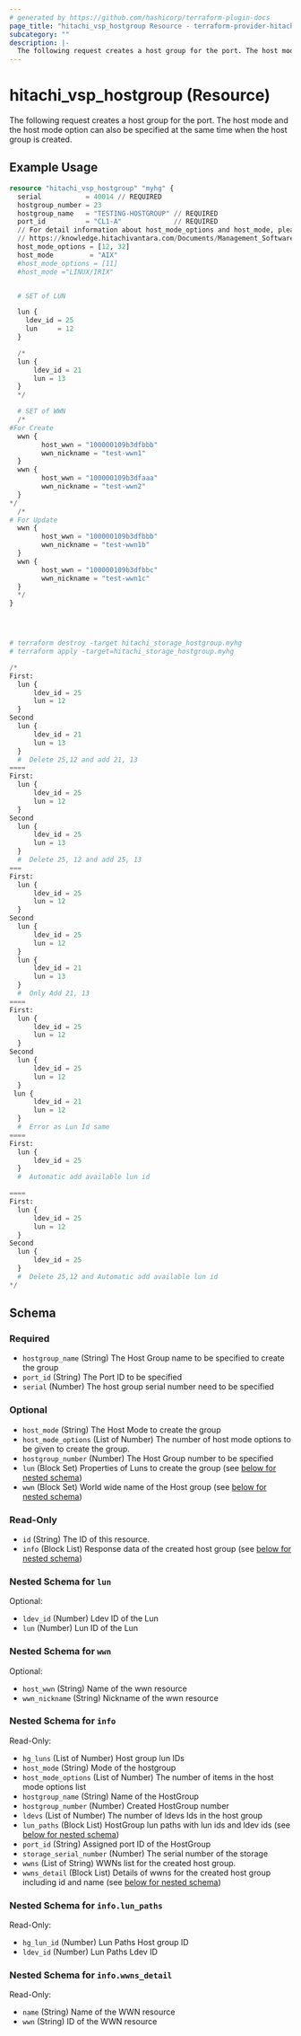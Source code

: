 ```yaml
---
# generated by https://github.com/hashicorp/terraform-plugin-docs
page_title: "hitachi_vsp_hostgroup Resource - terraform-provider-hitachi"
subcategory: ""
description: |-
  The following request creates a host group for the port. The host mode and the host mode option can also be specified at the same time when the host group is created.
---
```


# hitachi_vsp_hostgroup (Resource)

The following request creates a host group for the port. The host mode and the host mode option can also be specified at the same time when the host group is created.

## Example Usage

```terraform
resource "hitachi_vsp_hostgroup" "myhg" {
  serial           = 40014 // REQUIRED
  hostgroup_number = 23
  hostgroup_name   = "TESTING-HOSTGROUP" // REQUIRED
  port_id          = "CL1-A"             // REQUIRED
  // For detail information about host_mode_options and host_mode, please look at the following link:
  // https://knowledge.hitachivantara.com/Documents/Management_Software/SVOS/9.8.6/Volume_Management_-_VSP_E_Series/Host_Attachment/14_Host_modes_and_host_mode_options
  host_mode_options = [12, 32]
  host_mode         = "AIX"
  #host_mode_options = [11] 
  #host_mode ="LINUX/IRIX" 


  # SET of LUN

  lun {
    ldev_id = 25
    lun     = 12
  }

  /*
  lun {
      ldev_id = 21
      lun = 13 
  }
  */

  # SET of WWN
  /*
#For Create
  wwn {
        host_wwn = "100000109b3dfbbb"
        wwn_nickname = "test-wwn1"
  }
  wwn {
        host_wwn = "100000109b3dfaaa"
        wwn_nickname = "test-wwn2"
  }
*/
  /*
# For Update
  wwn {
        host_wwn = "100000109b3dfbbb"
        wwn_nickname = "test-wwn1b"
  }
  wwn {
        host_wwn = "100000109b3dfbbc"
        wwn_nickname = "test-wwn1c"
  }
  */
}




# terraform destroy -target hitachi_storage_hostgroup.myhg
# terraform apply -target=hitachi_storage_hostgroup.myhg

/*
First:
  lun {
      ldev_id = 25
      lun = 12 
  }
Second
  lun {
      ldev_id = 21
      lun = 13 
  }
  #  Delete 25,12 and add 21, 13
====
First:
  lun {
      ldev_id = 25
      lun = 12 
  }
Second
  lun {
      ldev_id = 25
      lun = 13
  }
  #  Delete 25, 12 and add 25, 13
===
First:
  lun {
      ldev_id = 25
      lun = 12 
  }
Second
  lun {
      ldev_id = 25
      lun = 12 
  }
  lun {
      ldev_id = 21
      lun = 13
  }
  #  Only Add 21, 13
====
First:
  lun {
      ldev_id = 25
      lun = 12 
  }
Second
  lun {
      ldev_id = 25
      lun = 12
  }
 lun {
      ldev_id = 21
      lun = 12
  }
  #  Error as Lun Id same
====
First:
  lun {
      ldev_id = 25
  }
  #  Automatic add available lun id

====
First:
  lun {
      ldev_id = 25
      lun = 12 
  }
Second
  lun {
      ldev_id = 25
  }
  #  Delete 25,12 and Automatic add available lun id
*/
```

<!-- schema generated by tfplugindocs -->
## Schema

### Required

- `hostgroup_name` (String) The Host Group name to be specified to create the group
- `port_id` (String) The Port ID to be specified
- `serial` (Number) The host group serial number need to be specified

### Optional

- `host_mode` (String) The Host Mode to create the group
- `host_mode_options` (List of Number) The number of host mode options to be given to create the group.
- `hostgroup_number` (Number) The Host Group number to be specified
- `lun` (Block Set) Properties of Luns to create the group (see [below for nested schema](#nestedblock--lun))
- `wwn` (Block Set) World wide name of the Host group (see [below for nested schema](#nestedblock--wwn))

### Read-Only

- `id` (String) The ID of this resource.
- `info` (Block List) Response data of the created host group (see [below for nested schema](#nestedblock--info))

<a id="nestedblock--lun"></a>
### Nested Schema for `lun`

Optional:

- `ldev_id` (Number) Ldev ID of the Lun
- `lun` (Number) Lun ID of the Lun


<a id="nestedblock--wwn"></a>
### Nested Schema for `wwn`

Optional:

- `host_wwn` (String) Name of the wwn resource
- `wwn_nickname` (String) Nickname of the wwn resource


<a id="nestedblock--info"></a>
### Nested Schema for `info`

Read-Only:

- `hg_luns` (List of Number) Host group lun IDs
- `host_mode` (String) Mode of the hostgroup
- `host_mode_options` (List of Number) The number of items in the host mode options list
- `hostgroup_name` (String) Name of the HostGroup
- `hostgroup_number` (Number) Created HostGroup number
- `ldevs` (List of Number) The number of ldevs Ids in the host group
- `lun_paths` (Block List) HostGroup lun paths with lun ids and ldev ids (see [below for nested schema](#nestedblock--info--lun_paths))
- `port_id` (String) Assigned port ID of the HostGroup
- `storage_serial_number` (Number) The serial number of the storage
- `wwns` (List of String) WWNs list for the created host group.
- `wwns_detail` (Block List) Details of wwns for the created host group including id and name (see [below for nested schema](#nestedblock--info--wwns_detail))

<a id="nestedblock--info--lun_paths"></a>
### Nested Schema for `info.lun_paths`

Read-Only:

- `hg_lun_id` (Number) Lun Paths Host group ID
- `ldev_id` (Number) Lun Paths Ldev ID


<a id="nestedblock--info--wwns_detail"></a>
### Nested Schema for `info.wwns_detail`

Read-Only:

- `name` (String) Name of the WWN resource
- `wwn` (String) ID of the WWN resource
